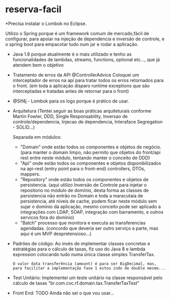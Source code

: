 # reserva-facil

*Precisa instalar o Lombok no Eclipse.

Utilizo o Spring porque é um framework comum de mercado,fácil de configurar, para apoiar na injeção de dependencia e inversão de controle, e o spring boot para empacotar tudo num jar e rodar a aplicação.

- Java 1.8 porque atualmente é o mais utilizado e tenho as funcionalidades de lambdas, streams, functions, optional etc..., que já atendem bem o objetivo

- Tratamento de erros da API @ControllerAdvice
Coloquei um interceptador de erros na api para tratar todos os erros retornados para o front. (em toda a aplicação disparo runtime exceptions que são interceptadas e tratadas antes de retornar para o front)

- @Slf4j - Lombok para os logs porque é prático de usar.

- Arquitetura (Tentei seguir as boas práticas arquiteturais conforme Martin Fowler, DDD, Single Responsability, Inversao de controle/dependencia, Injecao de dependencia, Interaface Segregation - SOLID...)

  Separada em módulos:
    - "Domain" onde estão todos os componentes e objetos de negócio. (para manter o domain limpo, não permito que objetos do front/api rest entre neste módulo, tentando manter o conceito de DDD)
    - "Api" onde estão todos os componentes e objetos disponibilizados na api-rest (entry point para o front-end) controllers, DTOs, mappers.
    - "Repository" onde estão todos os componentes e objetos de persistencia. (aqui utilizo Inversão de Controle para injetar o repositorio no módulo de domínio, desta forma as classes de persistencia não entrão no Domain e toda a maracutaia de persistencia, até  níveis de cache, podem ficar neste módulo sem sujar o domínio da aplicação, mesmo conceito pode ser aplicado a integrações com LDAP, SOAP, integração com barramento, e outros servicos fora do dominio)
    - "Batch" processo que monitora e executa as transferencias agendadas. (concordo que deveria ser outro serviço a parte, mas aqui é um MVP despretensioso...)

- Padrões de código:
	  Ao invés de implementar classes concretas e estratégias para o cálculo de taxas, fiz uso do Java 8 e lambda expression colocando tudo numa única classe simples TransferTax.
	  
	  O valor data transferência (amount) é para ser BigDecimal, mas, para facilitar a implementação fase 1 estou indo de double mesmo...
  
- Test Unitário: 
	Implementei um teste unitário na classe responsável pelo cálculo de taxas "br.com.cvc.rf.domain.tax.TransferTaxTest"
  
 - Front End: TODO
 	Ainda não sei o que vou usar... 

    





